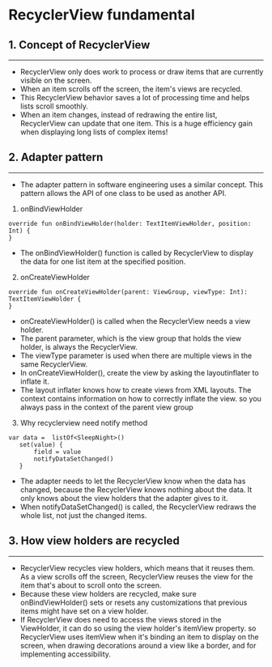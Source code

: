 # RecyclerView fundamental

## 1. Concept of RecyclerView

---

- RecyclerView only does work to process or draw items that are currently visible on the screen.
- When an item scrolls off the screen, the item's views are recycled.
- This RecyclerView behavior saves a lot of processing time and helps lists scroll smoothly.
- When an item changes, instead of redrawing the entire list, RecyclerView can update that one item. This is a huge efficiency gain when displaying long lists of complex items!

## 2. Adapter pattern

---

- The adapter pattern in software engineering uses a similar concept. This pattern allows the API of one class to be used as another API.

1. onBindViewHolder

```
override fun onBindViewHolder(holder: TextItemViewHolder, position: Int) {
}
```

- The onBindViewHolder() function is called by RecyclerView to display the data for one list item at the specified position.

2. onCreateViewHolder

```
override fun onCreateViewHolder(parent: ViewGroup, viewType: Int): TextItemViewHolder {
}
```

- onCreateViewHolder() is called when the RecyclerView needs a view holder.
- The parent parameter, which is the view group that holds the view holder, is always the RecyclerView.
- The viewType parameter is used when there are multiple views in the same RecyclerView.
- In onCreateViewHolder(), create the view by asking the layoutinflater to inflate it.
- The layout inflater knows how to create views from XML layouts. The context contains information on how to correctly inflate the view. so you always pass in the context of the parent view group

3. Why recyclerview need notify method 

```
var data =  listOf<SleepNight>()
   set(value) {
       field = value
       notifyDataSetChanged()
   }
```

- The adapter needs to let the RecyclerView know when the data has changed, because the RecyclerView knows nothing about the data. It only knows about the view holders that the adapter gives to it.
- When notifyDataSetChanged() is called, the RecyclerView redraws the whole list, not just the changed items.

## 3. How view holders are recycled

---

- RecyclerView recycles view holders, which means that it reuses them. As a view scrolls off the screen, RecyclerView reuses the view for the item that's about to scroll onto the screen.
- Because these view holders are recycled, make sure onBindViewHolder() sets or resets any customizations that previous items might have set on a view holder.
- If RecyclerView does need to access the views stored in the ViewHolder, it can do so using the view holder's itemView property. so RecyclerView uses itemView when it's binding an item to display on the screen, when drawing decorations around a view like a border, and for implementing accessibility.